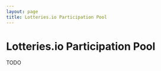 ```yaml
---
layout: page
title: Lotteries.io Participation Pool
---
```


# Lotteries.io Participation Pool

TODO
